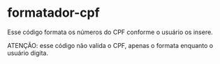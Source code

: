 # formatador-cpf
Esse código formata os números do CPF conforme o usuário os insere.

ATENÇÃO: esse código não valida o CPF, apenas o formata enquanto o usuário digita.
